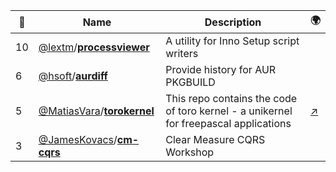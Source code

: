 |:star2: | Name | Description | 🌍|
|---|---|---|---|
|10|[@lextm](https://github.com/lextm)/[**processviewer**](https://github.com/lextm/processviewer)|A utility for Inno Setup script writers||
|6|[@hsoft](https://github.com/hsoft)/[**aurdiff**](https://github.com/hsoft/aurdiff)|Provide history for AUR PKGBUILD||
|5|[@MatiasVara](https://github.com/MatiasVara)/[**torokernel**](https://github.com/MatiasVara/torokernel)|This repo contains the code of toro kernel - a unikernel for freepascal applications |[:arrow_upper_right:](http://torokernel.io)|
|3|[@JamesKovacs](https://github.com/JamesKovacs)/[**cm-cqrs**](https://github.com/JamesKovacs/cm-cqrs)|Clear Measure CQRS Workshop||

